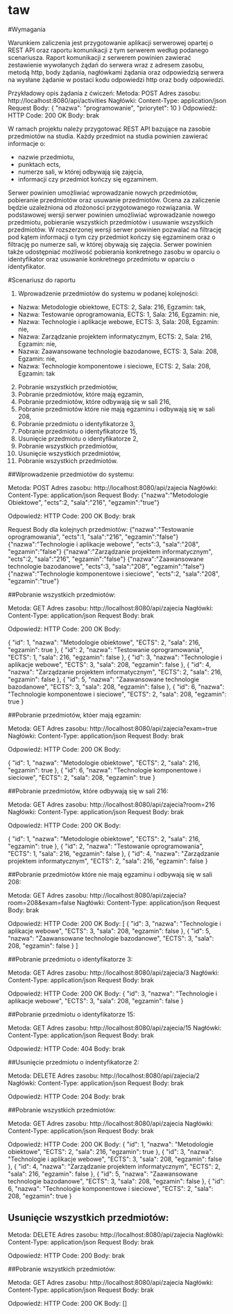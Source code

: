 # taw

#Wymagania

Warunkiem zaliczenia jest przygotowanie aplikacji serwerowej opartej o REST API oraz raportu komunikacji z tym serwerem według podanego scenariusza.
Raport komunikacji z serwerem powinien zawierać zestawienie wywołanych żądań do serwera wraz z adresem zasobu, metodą http, body żądania, 
nagłówkami żądania oraz odpowiedzią serwera na wysłane żądanie w postaci kodu odpowiedzi http oraz body odpowiedzi.

Przykładowy opis żądania z ćwiczeń:
Metoda: POST
Adres zasobu: http://localhost:8080/api/activities
Nagłówki: Content-Type: application/json
Request Body:
{
"nazwa": "programowanie",
"priorytet": 10
}
Odpowiedź:
HTTP Code: 200 OK
Body: brak

W ramach projektu należy przygotować REST API bazujące na zasobie przedmiotów na studia. Każdy przedmiot na studia powinien zawierać informacje o:
- nazwie przedmiotu,
- punktach ects,
- numerze sali, w której odbywają się zajęcia,
- informacji czy przedmiot kończy się egzaminem.

Serwer powinien umożliwiać wprowadzanie nowych przedmiotów, pobieranie przedmiotów oraz usuwanie przedmiotów.
Ocena za zaliczenie będzie uzależniona od złożoności przygotowanego rozwiązania.
W podstawowej wersji serwer powinien umożliwiać wprowadzanie nowego przedmiotu, pobieranie wszystkich przedmiotów 
i usuwanie wszystkich przedmiotów. W rozszerzonej wersji serwer powinien pozwalać na filtrację pod kątem informacji 
o tym czy przedmiot kończy się egzaminem oraz o filtrację po numerze sali, w której obywają się zajęcia. Serwer 
powinien także udostępniać możliwość pobierania konkretnego zasobu w oparciu o identyfikator oraz usuwanie konkretnego 
przedmiotu w oparciu o identyfikator.

#Scenariusz do raportu

1. Wprowadzenie przedmiotów do systemu w podanej kolejności:
- Nazwa: Metodologie obiektowe, ECTS: 2, Sala: 216, Egzamin: tak,
- Nazwa: Testowanie oprogramowania, ECTS: 1, Sala: 216, Egzamin: nie,
- Nazwa: Technologie i aplikacje webowe, ECTS: 3, Sala: 208, Egzamin: nie,
- Nazwa: Zarządzanie projektem informatycznym, ECTS: 2, Sala: 216, Egzamin: nie,
- Nazwa: Zaawansowane technologie bazodanowe, ECTS: 3, Sala: 208, Egzamin: nie,
- Nazwa: Technologie komponentowe i sieciowe, ECTS: 2, Sala: 208, Egzamin: tak
2. Pobranie wszystkich przedmiotów,
3. Pobranie przedmiotów, które mają egzamin,
4. Pobranie przedmiotów, które odbywają się w sali 216,
5. Pobranie przedmiotów które nie mają egzaminu i odbywają się w sali 208,
6. Pobranie przedmiotu o identyfikatorze 3,
7. Pobranie przedmiotu o identyfikatorze 15,
8. Usunięcie przedmiotu o identyfikatorze 2,
9. Pobranie wszystkich przedmiotów,
10. Usunięcie wszystkich przedmiotów,
11. Pobranie wszystkich przedmiotów.

##Wprowadzenie przedmiotów do systemu:

Metoda: POST
Adres zasobu: http://localhost:8080/api/zajecia
Nagłówki: Content-Type: application/json
Request Body:
{"nazwa":"Metodologie Obiektowe", "ects":2, "sala":"216", "egzamin":"true"}

Odpowiedź:
HTTP Code: 200 OK
Body: brak

Request Body dla kolejnych przedmiotów:
{"nazwa":"Testowanie oprogramowania", "ects":1, "sala":"216", "egzamin":"false"}
{"nazwa":"Technologie i aplikacje webowe", "ects":3, "sala":"208", "egzamin":"false"}
{"nazwa":"Zarządzanie projektem informatycznym", "ects":2, "sala":"216", "egzamin":"false"}
{"nazwa":"Zaawansowane technologie bazodanowe", "ects":3, "sala":"208", "egzamin":"false"}
{"nazwa":"Technologie komponentowe i sieciowe", "ects":2, "sala":"208", "egzamin":"true"}

##Pobranie wszystkich przedmiotów:

Metoda: GET
Adres zasobu: http://localhost:8080/api/zajecia
Nagłówki: Content-Type: application/json
Request Body: brak

Odpowiedź:
HTTP Code: 200 OK
Body: 

  {
    "id": 1,
    "nazwa": "Metodologie obiektowe",
    "ECTS": 2,
    "sala": 216,
    "egzamin": true
  },
  {
    "id": 2,
    "nazwa": "Testowanie oprogramowania",
    "ECTS": 1,
    "sala": 216,
    "egzamin": false
  },
  {
    "id": 3,
    "nazwa": "Technologie i aplikacje webowe",
    "ECTS": 3,
    "sala": 208,
    "egzamin": false
  },
  {
    "id": 4,
    "nazwa": "Zarządzanie projektem informatycznym",
    "ECTS": 2,
    "sala": 216,
    "egzamin": false
  },
  {
    "id": 5,
    "nazwa": "Zaawansowane technologie bazodanowe",
    "ECTS": 3,
    "sala": 208,
    "egzamin": false
  },
  {
    "id": 6,
    "nazwa": "Technologie komponentowe i sieciowe",
    "ECTS": 2,
    "sala": 208,
    "egzamin": true
  }


##Pobranie przedmiotów, któer mają egzamin:

Metoda: GET
Adres zasobu: http://localhost:8080/api/zajecia?exam=true
Nagłówki: Content-Type: application/json
Request Body: brak

Odpowiedź:
HTTP Code: 200 OK
Body: 

  {
    "id": 1,
    "nazwa": "Metodologie obiektowe",
    "ECTS": 2,
    "sala": 216,
    "egzamin": true
  },
  {
    "id": 6,
    "nazwa": "Technologie komponentowe i sieciowe",
    "ECTS": 2,
    "sala": 208,
    "egzamin": true
  }


##Pobranie przedmiotów, które odbywają się w sali 216:

Metoda: GET
Adres zasobu: http://localhost:8080/api/zajecia?room=216
Nagłówki: Content-Type: application/json
Request Body: brak

Odpowiedź:
HTTP Code: 200 OK
Body: 

  {
    "id": 1,
    "nazwa": "Metodologie obiektowe",
    "ECTS": 2,
    "sala": 216,
    "egzamin": true
  },
  {
    "id": 2,
    "nazwa": "Testowanie oprogramowania",
    "ECTS": 1,
    "sala": 216,
    "egzamin": false
  },
  {
    "id": 4,
    "nazwa": "Zarządzanie projektem informatycznym",
    "ECTS": 2,
    "sala": 216,
    "egzamin": false
  }


##Pobranie przedmiotów które nie mają egzaminu i odbywają się w sali 208:

Metoda: GET
Adres zasobu: http://localhost:8080/api/zajecia?room=208&exam=false
Nagłówki: Content-Type: application/json
Request Body: brak

Odpowiedź:
HTTP Code: 200 OK
Body: 
[
  {
    "id": 3,
    "nazwa": "Technologie i aplikacje webowe",
    "ECTS": 3,
    "sala": 208,
    "egzamin": false
  },
  {
    "id": 5,
    "nazwa": "Zaawansowane technologie bazodanowe",
    "ECTS": 3,
    "sala": 208,
    "egzamin": false
  }
]

##Pobranie przedmiotu o identyfikatorze 3:

Metoda: GET
Adres zasobu: http://localhost:8080/api/zajecia/3
Nagłówki: Content-Type: application/json
Request Body: brak

Odpowiedź:
HTTP Code: 200 OK
Body: 
{
  "id": 3,
  "nazwa": "Technologie i aplikacje webowe",
  "ECTS": 3,
  "sala": 208,
  "egzamin": false
}

##Pobranie przedmiotu o identyfikatorze 15:

Metoda: GET
Adres zasobu: http://localhost:8080/api/zajecia/15
Nagłówki: Content-Type: application/json
Request Body: brak

Odpowiedź:
HTTP Code: 404
Body: brak

##Usunięcie przedmiotu o indentyfikatorze 2:

Metoda: DELETE
Adres zasobu: http://localhost:8080/api/zajecia/2
Nagłówki: Content-Type: application/json
Request Body: brak

Odpowiedź:
HTTP Code: 204
Body: brak

##Pobranie wszystkich przedmiotów:

Metoda: GET
Adres zasobu: http://localhost:8080/api/zajecia
Nagłówki: Content-Type: application/json
Request Body: brak

Odpowiedź:
HTTP Code: 200 OK
Body: 
{
    "id": 1,
    "nazwa": "Metodologie obiektowe",
    "ECTS": 2,
    "sala": 216,
    "egzamin": true
  },
  {
    "id": 3,
    "nazwa": "Technologie i aplikacje webowe",
    "ECTS": 3,
    "sala": 208,
    "egzamin": false
  },
  {
    "id": 4,
    "nazwa": "Zarządzanie projektem informatycznym",
    "ECTS": 2,
    "sala": 216,
    "egzamin": false
  },
  {
    "id": 5,
    "nazwa": "Zaawansowane technologie bazodanowe",
    "ECTS": 3,
    "sala": 208,
    "egzamin": false
  },
  {
    "id": 6,
    "nazwa": "Technologie komponentowe i sieciowe",
    "ECTS": 2,
    "sala": 208,
    "egzamin": true
  }
  
## Usunięcie wszystkich przedmiotów:
  
Metoda: DELETE
Adres zasobu: http://localhost:8080/api/zajecia
Nagłówki: Content-Type: application/json
Request Body: brak

Odpowiedź:
HTTP Code: 200
Body: brak

##Pobranie wszystkich przedmiotów:

Metoda: GET
Adres zasobu: http://localhost:8080/api/zajecia
Nagłówki: Content-Type: application/json
Request Body: brak

Odpowiedź:
HTTP Code: 200 OK
Body: []
